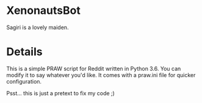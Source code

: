 # XenonautsBot
Sagiri is a lovely maiden.

# Details
This is a simple PRAW script for Reddit written in Python 3.6. You can modify it to say whatever you'd like.
It comes with a praw.ini file for quicker configuration.

Psst... this is just a pretext to fix my code ;)
